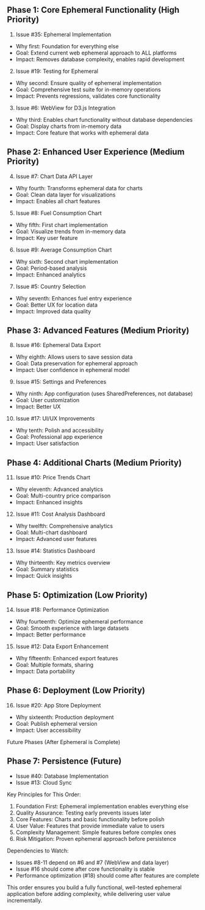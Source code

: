 ## Phase 1: Core Ephemeral Functionality (High Priority)

  1. Issue #35: Ephemeral Implementation

  - Why first: Foundation for everything else
  - Goal: Extend current web ephemeral approach to ALL platforms
  - Impact: Removes database complexity, enables rapid development

  2. Issue #19: Testing for Ephemeral

  - Why second: Ensure quality of ephemeral implementation
  - Goal: Comprehensive test suite for in-memory operations
  - Impact: Prevents regressions, validates core functionality

  3. Issue #6: WebView for D3.js Integration

  - Why third: Enables chart functionality without database dependencies
  - Goal: Display charts from in-memory data
  - Impact: Core feature that works with ephemeral data

##  Phase 2: Enhanced User Experience (Medium Priority)

  4. Issue #7: Chart Data API Layer

  - Why fourth: Transforms ephemeral data for charts
  - Goal: Clean data layer for visualizations
  - Impact: Enables all chart features

  5. Issue #8: Fuel Consumption Chart

  - Why fifth: First chart implementation
  - Goal: Visualize trends from in-memory data
  - Impact: Key user feature

  6. Issue #9: Average Consumption Chart

  - Why sixth: Second chart implementation
  - Goal: Period-based analysis
  - Impact: Enhanced analytics

  7. Issue #5: Country Selection

  - Why seventh: Enhances fuel entry experience
  - Goal: Better UX for location data
  - Impact: Improved data quality

##  Phase 3: Advanced Features (Medium Priority)

  8. Issue #16: Ephemeral Data Export

  - Why eighth: Allows users to save session data
  - Goal: Data preservation for ephemeral approach
  - Impact: User confidence in ephemeral model

  9. Issue #15: Settings and Preferences

  - Why ninth: App configuration (uses SharedPreferences, not database)
  - Goal: User customization
  - Impact: Better UX

  10. Issue #17: UI/UX Improvements

  - Why tenth: Polish and accessibility
  - Goal: Professional app experience
  - Impact: User satisfaction

##  Phase 4: Additional Charts (Medium Priority)

  11. Issue #10: Price Trends Chart

  - Why eleventh: Advanced analytics
  - Goal: Multi-country price comparison
  - Impact: Enhanced insights

  12. Issue #11: Cost Analysis Dashboard

  - Why twelfth: Comprehensive analytics
  - Goal: Multi-chart dashboard
  - Impact: Advanced user features

  13. Issue #14: Statistics Dashboard

  - Why thirteenth: Key metrics overview
  - Goal: Summary statistics
  - Impact: Quick insights

##  Phase 5: Optimization (Low Priority)

  14. Issue #18: Performance Optimization

  - Why fourteenth: Optimize ephemeral performance
  - Goal: Smooth experience with large datasets
  - Impact: Better performance

  15. Issue #12: Data Export Enhancement

  - Why fifteenth: Enhanced export features
  - Goal: Multiple formats, sharing
  - Impact: Data portability

##  Phase 6: Deployment (Low Priority)

  16. Issue #20: App Store Deployment

  - Why sixteenth: Production deployment
  - Goal: Publish ephemeral version
  - Impact: User accessibility

  Future Phases (After Ephemeral is Complete)

##  Phase 7: Persistence (Future)

  - Issue #40: Database Implementation
  - Issue #13: Cloud Sync

  Key Principles for This Order:

  1. Foundation First: Ephemeral implementation enables everything else
  2. Quality Assurance: Testing early prevents issues later
  3. Core Features: Charts and basic functionality before polish
  4. User Value: Features that provide immediate value to users
  5. Complexity Management: Simple features before complex ones
  6. Risk Mitigation: Proven ephemeral approach before persistence

  Dependencies to Watch:

  - Issues #8-11 depend on #6 and #7 (WebView and data layer)
  - Issue #16 should come after core functionality is stable
  - Performance optimization (#18) should come after features are complete

  This order ensures you build a fully functional, well-tested ephemeral application before adding complexity, while delivering user value incrementally.